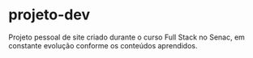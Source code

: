 # projeto-dev
Projeto pessoal de site criado durante o curso Full Stack no Senac, em constante evolução conforme os conteúdos aprendidos.
